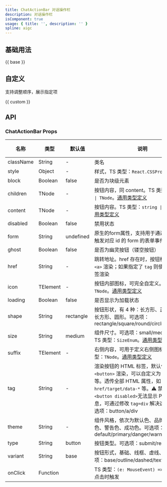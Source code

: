```yaml
---
title: ChatActionBar 对话操作栏
description: 对话操作栏
isComponent: true
usage: { title: '', description: '' }
spline: aigc
---
```


## 基础用法

{{ base }}

## 自定义

支持调整顺序，展示指定项

{{ custom }}


## API
### ChatActionBar Props

名称 | 类型 | 默认值 | 说明 | 必传
-- | -- | -- | -- | --
className | String | - | 类名 | N
style | Object | - | 样式，TS 类型：`React.CSSProperties` | N
block | Boolean | false | 是否为块级元素 | N
children | TNode | - | 按钮内容，同 content。TS 类型：`string \| TNode`。[通用类型定义](https://github.com/Tencent/tdesign-react/blob/develop/packages/components/common.ts) | N
content | TNode | - | 按钮内容。TS 类型：`string \| TNode`。[通用类型定义](https://github.com/Tencent/tdesign-react/blob/develop/packages/components/common.ts) | N
disabled | Boolean | false | 禁用状态 | N
form | String | undefined | 原生的form属性，支持用于通过 form 属性触发对应 id 的 form 的表单事件 | N
ghost | Boolean | false | 是否为幽灵按钮（镂空按钮） | N
href | String | - | 跳转地址。href 存在时，按钮标签默认使用 `<a>` 渲染；如果指定了 `tag` 则使用指定的标签渲染 | N
icon | TElement | - | 按钮内部图标，可完全自定义。TS 类型：`TNode`。[通用类型定义](https://github.com/Tencent/tdesign-react/blob/develop/packages/components/common.ts) | N
loading | Boolean | false | 是否显示为加载状态 | N
shape | String | rectangle | 按钮形状，有 4 种：长方形、正方形、圆角长方形、圆形。可选项：rectangle/square/round/circle | N
size | String | medium | 组件尺寸。可选项：small/medium/large。TS 类型：`SizeEnum`。[通用类型定义](https://github.com/Tencent/tdesign-react/blob/develop/packages/components/common.ts) | N
suffix | TElement | - | 右侧内容，可用于定义右侧图标。TS 类型：`TNode`。[通用类型定义](https://github.com/Tencent/tdesign-react/blob/develop/packages/components/common.ts) | N
tag | String | - | 渲染按钮的 HTML 标签，默认使用标签 `<button>` 渲染，可以自定义为 `<a>` `<div>` 等。透传全部 HTML 属性，如：`href/target/data-*` 等。⚠️ 禁用按钮 `<button disabled>`无法显示 Popup 浮层信息，可通过修改 `tag=div` 解决这个问题。可选项：button/a/div | N
theme | String | - | 组件风格，依次为默认色、品牌色、危险色、警告色、成功色。可选项：default/primary/danger/warning/success | N
type | String | button | 按钮类型。可选项：submit/reset/button | N
variant | String | base | 按钮形式，基础、线框、虚线、文字。可选项：base/outline/dashed/text | N
onClick | Function |  | TS 类型：`(e: MouseEvent) => void`<br/>点击时触发 | N

